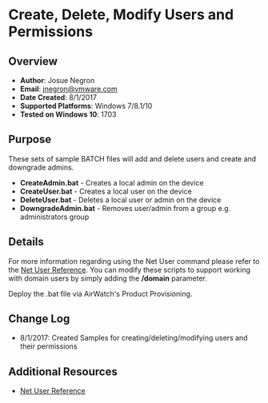 # Create, Delete, Modify Users and Permissions

## Overview
- **Author**: Josue Negron
- **Email**: jnegron@vmware.com
- **Date Created**: 8/1/2017
- **Supported Platforms**: Windows 7/8.1/10
- **Tested on Windows 10**: 1703

## Purpose 
<!-- Summary Start -->
These sets of sample BATCH files will add and delete users and create and downgrade admins. 

- **CreateAdmin.bat** - Creates a local admin on the device
- **CreateUser.bat** - Creates a local user on the device
- **DeleteUser.bat** - Deletes a local user or admin on the device
- **DowngradeAdmin.bat** - Removes user/admin from a group e.g. administrators group
<!-- Summary End -->

## Details
For more information regarding using the Net User command please refer to the [Net User Reference](https://technet.microsoft.com/en-us/library/cc771865(v=ws.11).aspx). You can modify these scripts to support working with domain users by simply adding the **/domain** parameter. 

Deploy the .bat file via AirWatch's Product Provisioning.

## Change Log
- 8/1/2017: Created Samples for creating/deleting/modifying users and their permissions

## Additional Resources
* [Net User Reference](https://technet.microsoft.com/en-us/library/cc771865(v=ws.11).aspx)
